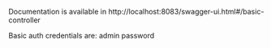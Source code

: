 Documentation is available in 
http://localhost:8083/swagger-ui.html#/basic-controller

Basic auth credentials are:
admin
password